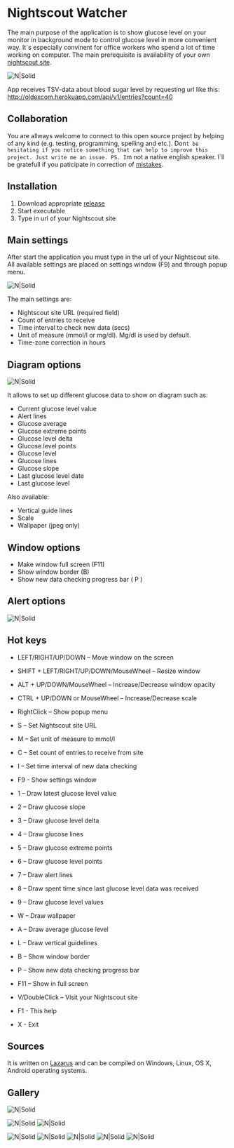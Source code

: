 # Nightscout Watcher
The main purpose of the application is to show glucose level on your monitor in background mode to control glucose level in more convenient way. It`s especially convinent for office workers who spend a lot of time working on computer.
The main prerequisite is availability of your own [nightscout site](https://github.com/nightscout/cgm-remote-monitor).

![N|Solid](https://www.uchitel-izd.ru/upload/files/clip2net/ol/2019/11.09-19675.png)

App receives TSV-data about blood sugar level by requesting url like this: http://oldexcom.herokuapp.com/api/v1/entries?count=40

## Collaboration
You are allways welcome to connect to this open source project by helping of any kind (e.g. testing, programming, spelling and etc.). 
Don`t be hesitating if you notice something that can help to improve this project. Just write me an issue.
PS. I`m not a native english speaker. I`ll be gratefull if you paticipate in correction of [mistakes](https://github.com/SergeyRock/nightscout-watcher/issues).

## Installation
1. Download appropriate [release](https://github.com/SergeyRock/nightscout-watcher/releases)
2. Start executable
3. Type in url of your Nightscout site

## Main settings
After start the application you must type in the url of your Nightscout site.
All available settings are placed on settings window (F9) and through popup menu.

![N|Solid](https://www.uchitel-izd.ru/upload/files/clip2net/ol/2019/11.07-5343.png)

The main settings are:
- Nightscout site URL (required field)
- Count of entries to receive
- Time interval to check new data (secs)
- Unit of measure (mmol/l or mg/dl). Mg/dl is used by default.
- Time-zone correction in hours

## Diagram options

![N|Solid](https://www.uchitel-izd.ru/upload/files/clip2net/ol/2019/11.08-16314.png)

It allows to set up different glucose data to show on diagram such as:
- Current glucose level value
- Alert lines
- Glucose average
- Glucose extreme points
- Glucose level delta
- Glucose level points
- Glucose level
- Glucose lines
- Glucose slope
- Last glucose level date
- Last glucose level

Also available:
- Vertical guide lines
- Scale
- Wallpaper (jpeg only)

## Window options
- Make window full screen (F11)
- Show window border (B)
- Show new data checking progress bar ( P )

## Alert options
![N|Solid](https://www.uchitel-izd.ru/upload/files/clip2net/ol/2019/11.07-4344.png)

## Hot keys

- LEFT/RIGHT/UP/DOWN – Move window on the screen
- SHIFT + LEFT/RIGHT/UP/DOWN/MouseWheel – Resize window
- ALT + UP/DOWN/MouseWheel – Increase/Decrease window opacity
- CTRL + UP/DOWN or MouseWheel – Increase/Decrease scale
- RightClick – Show popup menu

- S – Set Nightscout site URL
- M – Set unit of measure to mmol/l
- C – Set count of entries to receive from site
- I – Set time interval of new data checking
- F9 - Show settings window

- 1 – Draw latest glucose level value
- 2 – Draw glucose slope
- 3 – Draw glucose level delta
- 4 – Draw glucose lines
- 5 – Draw glucose extreme points
- 6 – Draw glucose level points
- 7 – Draw alert lines
- 8 – Draw spent time since last glucose level data was received
- 9 – Draw glucose level values
- W – Draw wallpaper
- A – Draw average glucose level
- L – Draw vertical guidelines
- B – Show window border
- P – Show new data checking progress bar
- F11 – Show in full screen

- V/DoubleClick – Visit your Nightscout site
- F1 - This help

- X - Exit

## Sources
It is written on [Lazarus](https://en.wikipedia.org/wiki/Lazarus_(IDE)) and can be compiled on Windows, Linux, OS X, Android operating systems.

## Gallery

![N|Solid](https://www.uchitel-izd.ru/upload/files/clip2net/ol/2019/11.08-15615.png) 

![N|Solid](https://www.uchitel-izd.ru/upload/files/clip2net/ol/2019/11.08-28698.png)
![N|Solid](https://www.uchitel-izd.ru/upload/files/clip2net/ol/2019/11.08-27016.png)

![N|Solid](https://www.uchitel-izd.ru/upload/files/clip2net/ol/2019/11.08-27065.png)
![N|Solid](https://www.uchitel-izd.ru/upload/files/clip2net/ol/2019/11.09-21634.png)
![N|Solid](https://www.uchitel-izd.ru/upload/files/clip2net/ol/2019/11.08-27709.png)
![N|Solid](https://www.uchitel-izd.ru/upload/files/clip2net/ol/2019/11.09-20531.png)
![N|Solid](https://www.uchitel-izd.ru/upload/files/clip2net/ol/2019/11.09-20629.png)
